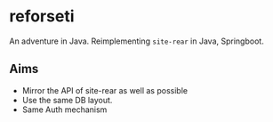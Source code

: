 # reforseti

An adventure in Java. Reimplementing `site-rear` in Java, Springboot.

## Aims

- Mirror the API of site-rear as well as possible
- Use the same DB layout. 
- Same Auth mechanism
